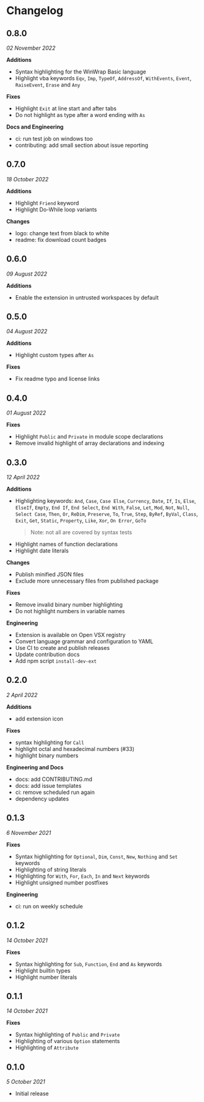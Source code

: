 # Changelog
## 0.8.0
_02 November 2022_

**Additions**
- Syntax highlighting for the WinWrap Basic language
- Highlight vba keywords `Eqv`, `Imp`, `TypeOf`, `AddressOf`, `WithEvents`, `Event`, `RaiseEvent`,
  `Erase` and `Any`

**Fixes**
- Highlight `Exit` at line start and after tabs
- Do not highlight as type after a word ending with `As`

**Docs and Engineering**
- ci: run test job on windows too
- contributing: add small section about issue reporting


## 0.7.0
_18 October 2022_

**Additions**
- Highlight `Friend` keyword
- Highlight Do-While loop variants

**Changes**
- logo: change text from black to white
- readme: fix download count badges


## 0.6.0
_09 August 2022_

**Additions**
- Enable the extension in untrusted workspaces by default


## 0.5.0
_04 August 2022_

**Additions**
- Highlight custom types after `As`

**Fixes**
- Fix readme typo and license links


## 0.4.0
_01 August 2022_

**Fixes**
- Highlight `Public` and `Private` in module scope declarations
- Remove invalid highlight of array declarations and indexing


## 0.3.0
_12 April 2022_

**Additions**
- Highlighting keywords: `And`, `Case`, `Case Else`, `Currency`, `Date`, `If`, `Is`, `Else`,
  `ElseIf`, `Empty`, `End If`, `End Select`, `End With`, `False`, `Let`, `Mod`, `Not`, `Null`,
  `Select Case`, `Then`, `Or`, `ReDim`, `Preserve`, `To`, `True`, `Step`, `ByRef`, `ByVal`,
  `Class`, `Exit`, `Get`, `Static`, `Property`, `Like`, `Xor`, `On Error`, `GoTo`
  > Note: not all are covered by syntax tests
- Highlight names of function declarations
- Highlight date literals

**Changes**
- Publish minified JSON files
- Exclude more unnecessary files from published package

**Fixes**
- Remove invalid binary number highlighting
- Do not highlight numbers in variable names

**Engineering**
- Extension is available on Open VSX registry
- Convert language grammar and configuration to YAML
- Use CI to create and publish releases
- Update contribution docs
- Add npm script `install-dev-ext`


## 0.2.0
_2 April 2022_

**Additions**
- add extension icon

**Fixes**
- syntax highlighting for `Call`
- highlight octal and hexadecimal numbers (#33)
- highlight binary numbers

**Engineering and Docs**
- docs: add CONTRIBUTING.md
- docs: add issue templates
- ci: remove scheduled run again
- dependency updates


## 0.1.3
_6 November 2021_

**Fixes**
- Syntax highlighting for `Optional`, `Dim`, `Const`, `New`, `Nothing` and `Set` keywords
- Highlighting of string literals
- Highlighting for `With`, `For`, `Each`, `In` and `Next` keywords
- Highlight unsigned number postfixes

**Engineering**
- ci: run on weekly schedule


## 0.1.2
_14 October 2021_

**Fixes**
- Syntax highlighting for `Sub`, `Function`, `End` and `As` keywords
- Highlight builtin types
- Highlight number literals


## 0.1.1
_14 October 2021_

**Fixes**
- Syntax highlighting of `Public` and `Private`
- Highlighting of various `Option` statements
- Highlighting of `Attribute`


## 0.1.0
_5 October 2021_

- Initial release
